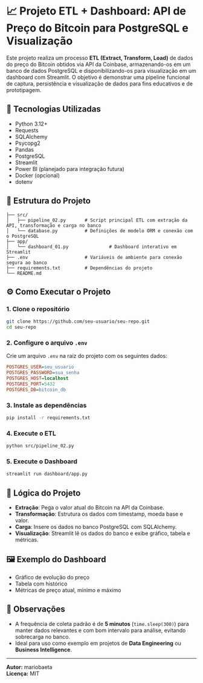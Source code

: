 # 📈 Projeto ETL + Dashboard: API de Preço do Bitcoin para PostgreSQL e Visualização

Este projeto realiza um processo **ETL (Extract, Transform, Load)** de dados do preço do Bitcoin obtidos via API da Coinbase, armazenando-os em um banco de dados PostgreSQL e disponibilizando-os para visualização em um dashboard com Streamlit. O objetivo é demonstrar uma pipeline funcional de captura, persistência e visualização de dados para fins educativos e de prototipagem.

## 🔧 Tecnologias Utilizadas

- Python 3.12+
- Requests
- SQLAlchemy
- Psycopg2
- Pandas
- PostgreSQL
- Streamlit
- Power BI (planejado para integração futura)
- Docker (opcional)
- dotenv

## 📁 Estrutura do Projeto

```
├── src/
│   ├── pipeline_02.py       # Script principal ETL com extração da API, transformação e carga no banco
│   └── database.py          # Definições de modelo ORM e conexão com o PostgreSQL
├── app/
│   └── dashboard_01.py               # Dashboard interativo em Streamlit
├── .env                     # Variáveis de ambiente para conexão segura ao banco
├── requirements.txt         # Dependências do projeto
└── README.md
```

## ⚙️ Como Executar o Projeto

### 1. Clone o repositório

```bash
git clone https://github.com/seu-usuario/seu-repo.git
cd seu-repo
```

### 2. Configure o arquivo `.env`

Crie um arquivo `.env` na raiz do projeto com os seguintes dados:

```ini
POSTGRES_USER=seu_usuario
POSTGRES_PASSWORD=sua_senha
POSTGRES_HOST=localhost
POSTGRES_PORT=5432
POSTGRES_DB=bitcoin_db
```

### 3. Instale as dependências

```bash
pip install -r requirements.txt
```

### 4. Execute o ETL

```bash
python src/pipeline_02.py
```

### 5. Execute o Dashboard

```bash
streamlit run dashboard/app.py
```

## 🧠 Lógica do Projeto

- **Extração**: Pega o valor atual do Bitcoin na API da Coinbase.
- **Transformação**: Estrutura os dados com timestamp, moeda base e valor.
- **Carga**: Insere os dados no banco PostgreSQL com SQLAlchemy.
- **Visualização**: Streamlit lê os dados do banco e exibe gráfico, tabela e métricas.

## 🖼️ Exemplo do Dashboard

- Gráfico de evolução do preço
- Tabela com histórico
- Métricas de preço atual, mínimo e máximo

## 📌 Observações

- A frequência de coleta padrão é de **5 minutos** (`time.sleep(300)`) para manter dados relevantes e com bom intervalo para análise, evitando sobrecarga no banco.
- Ideal para uso como exemplo em projetos de **Data Engineering** ou **Business Intelligence**.

---

**Autor:** mariobaeta  
**Licença:** MIT
